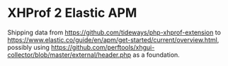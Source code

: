 # XHProf 2 Elastic APM

Shipping data from https://github.com/tideways/php-xhprof-extension to https://www.elastic.co/guide/en/apm/get-started/current/overview.html, possibly using https://github.com/perftools/xhgui-collector/blob/master/external/header.php as a foundation.
